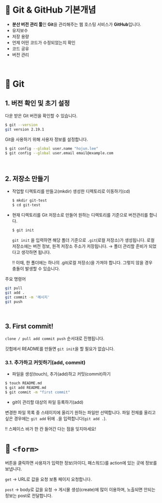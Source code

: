 # 📌 Git & GitHub 기본개념

- **분산 버전 관리 툴**인 **Git**을 관리해주는 웹 호스팅 서비스가 **GitHub**입니다.
- 유지보수
- 저장 용량
- 언제 어떤 코드가 수정되었는지 확인
- 코드 공유
- 버전 관리

<br>

# 📌 Git

## 1. 버전 확인 및 초기 설정

다운 받은 Git 버전을 확인할 수 있습니다.

```bash
$ git --version
git version 2.19.1
```

Git을 사용하기 위해 사용자 정보를 설정합니다.

```bash
$ git config --global user.name "hojun.lee"
$ git config --global user.email email@example.com
```
<br>

## 2. **저장소 만들기**

- 작업할 디렉토리를 만들고(mkdir) 생성한 디렉토리로 이동하기(cd)
    
    ```bash
    $ mkdir git-test
    $ cd git-test
    ```
    

- 현재 디렉토리를 Git 저장소로 만들어 원하는 디렉토리를 기준으로 버전관리를 합니다.
    
    ```bash
    $ git init
    ```
    
    `git init` 을 입력하면 해당 폴더 기준으로 `.git`(로컬 저장소)가 생성됩니다. 로컬 저장소에는 버전 정보, 원격 저장소 주소가 저장됩니다. → 폴더 관리할 준비가 되었다고 생각하면 됩니다.
    
    
    ‼️ 이때, 한 폴더에는 하나의 .git(로컬 저장소)을 가져야 합니다. 그렇지 않을 경우 충돌이 발생할 수 있습니다.
    

주요 명령어

```bash
git pull
git add .
git commit -m '메시지'
git push
```
<br>

## 3. First commit!

 `clone / pull add commit push` 순서대로 진행됩니다.

 깃헙에서 README를 만들면 `git init`을 할 필요가 없습니다.

### 3.1. 추가하고 커밋하기(add, commit)

- 파일을 생성(touch), 추가(add)하고 커밋(commit)하기

```bash
$ touch README.md
$ git add README.md
$ git commit -m "first commit"
```

- git이 관리할 대상의 파일 등록하기(add)

변경한 파일 목록 중 스테이지에 올리기 원하는 파일만 선택합니다. 파일 전체를 올리고 싶은 경우에는 `git add` 뒤에 `.`을 입력합니다(`git add .`). 

‼️ 스페이스 바가 한 칸 들어간 다는 점을 잊지마세요!
<br>

# 📌 `<form>`

버튼을 클릭하면 사용자가 입력한 정보(아이디, 패스워드)를 action에 있는 곳에 정보를 보냅니다.

`get` → URL로 값을 요청 보통 페이지 요청합니다.

`post` → body로 값을 요청 → 게시물 생성(create)에 많이 이용하며, 노출되면 안되는 정보는 post로 전달합니다.
